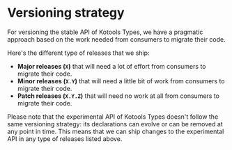 <!--
    Copyright 2023 Kotools S.A.S.U.
    Use of this source code is governed by the MIT license.
-->

# Versioning strategy

For versioning the stable API of Kotools Types, we have a pragmatic approach
based on the work needed from consumers to migrate their code.

Here's the different type of releases that we ship:

- **Major releases (`X`)** that will need a lot of effort from consumers to
  migrate their code.
- **Minor releases (`X.Y`)** that will need a little bit of work from consumers
  to migrate their code.
- **Patch releases (`X.Y.Z`)** that will need no work at all from consumers to
  migrate their code.

Please note that the experimental API of Kotools Types doesn't follow the same
versioning strategy: its declarations can evolve or can be removed at any point
in time.
This means that we can ship changes to the experimental API in any type of
releases listed above.
